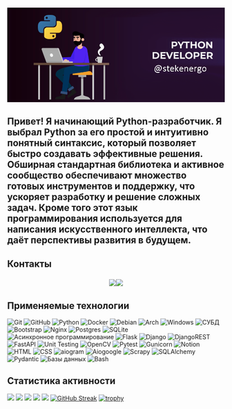 [![Header](https://github.com/stekenergo/stekenergo/blob/main/assets/header.png)](https://t.me/stekenergo)

## Привет! Я начинающий Python-разработчик. Я выбрал Python за его простой и интуитивно понятный синтаксис, который позволяет быстро создавать эффективные решения. Обширная стандартная библиотека и активное сообщество обеспечивают множество готовых инструментов и поддержку, что ускоряет разработку и решение сложных задач. Кроме того этот язык программирования используется для написания искусственного интеллекта, что даёт перспективы развития в будущем.

## Контакты
<h3 align="center"><img src="https://img.shields.io/badge/Telegram:_-@stekenergo"><img src="https://img.shields.io/badge/Mail:_-stek_energo@mail.ru-Green"></h3>

## Применяемые технологии
![Git](https://img.shields.io/badge/git-%23F05033.svg?style=for-the-badge&logo=git&logoColor=white)
![GitHub](https://img.shields.io/badge/github-%23121011.svg?style=for-the-badge&logo=github&logoColor=white)
![Python](https://img.shields.io/badge/python-3670A0?style=for-the-badge&logo=python&logoColor=ffdd54)
![Docker](https://img.shields.io/badge/docker-%230db7ed.svg?style=for-the-badge&logo=docker&logoColor=white)
![Debian](https://img.shields.io/badge/Debian-D70A53?style=for-the-badge&logo=debian&logoColor=white)
![Arch](https://img.shields.io/badge/Arch%20Linux-1793D1?logo=arch-linux&logoColor=fff&style=for-the-badge)
![Windows](https://img.shields.io/badge/Windows-0078D6?style=for-the-badge&logo=windows&logoColor=white)
![СУБД](https://img.shields.io/badge/СУБД-0078D6?style=for-the-badge)
![Bootstrap](https://img.shields.io/badge/bootstrap-%238511FA.svg?style=for-the-badge&logo=bootstrap&logoColor=white)
![Nginx](https://img.shields.io/badge/nginx-%23009639.svg?style=for-the-badge&logo=nginx&logoColor=white)
![Postgres](https://img.shields.io/badge/postgres-%23316192.svg?style=for-the-badge&logo=postgresql&logoColor=white)
![SQLite](https://img.shields.io/badge/sqlite-%2307405e.svg?style=for-the-badge&logo=sqlite&logoColor=white)
![Асинхронное программирование](https://img.shields.io/badge/Асинхронное_программирование-0078D6?style=for-the-badge)
![Flask](https://img.shields.io/badge/flask-%23000.svg?style=for-the-badge&logo=flask&logoColor=white)
![Django](https://img.shields.io/badge/django-%23092E20.svg?style=for-the-badge&logo=django&logoColor=white)
![DjangoREST](https://img.shields.io/badge/DJANGO-REST-ff1709?style=for-the-badge&logo=django&logoColor=white&color=ff1709&labelColor=gray)
![FastAPI](https://img.shields.io/badge/FastAPI-005571?style=for-the-badge&logo=fastapi)
![Unit Testing](https://img.shields.io/badge/Unit_Testing-0078D6?style=for-the-badge)
![OpenCV](https://img.shields.io/badge/opencv-%23white.svg?style=for-the-badge&logo=opencv&logoColor=white)
![Pytest](https://img.shields.io/badge/Pytest-0078D9?style=for-the-badge)
![Gunicorn](https://img.shields.io/badge/gunicorn-%298729.svg?style=for-the-badge&logo=gunicorn&logoColor=white)
![Notion](https://img.shields.io/badge/Notion-%23000000.svg?style=for-the-badge&logo=notion&logoColor=white)
![HTML](https://img.shields.io/badge/html-%23E34F26.svg?style=for-the-badge&logoColor=white)
![CSS](https://img.shields.io/badge/css-%231572B6.svg?style=for-the-badge&logoColor=white)
![aiogram](https://img.shields.io/badge/aiogram-%23000000.svg?style=for-the-badge&logoColor=white)
![Aiogoogle](https://img.shields.io/badge/Aiogoogle-%23000000.svg?style=for-the-badge&logoColor=white)
![Scrapy](https://img.shields.io/badge/Scrapy-%23000000.svg?style=for-the-badge&logoColor=white)
![SQLAlchemy](https://img.shields.io/badge/SQLAlchemy-%23000000.svg?style=for-the-badge&logoColor=white)
![Pydantic](https://img.shields.io/badge/Pydantic-%23000000.svg?style=for-the-badge&logoColor=white)
![Базы данных](https://img.shields.io/badge/Базы_данных-%23000000.svg?style=for-the-badge&logoColor=white)
![Bash](https://img.shields.io/badge/Bash-%23000000.svg?style=for-the-badge&logoColor=white)

## Статистика активности
![](https://github-profile-summary-cards.vercel.app/api/cards/profile-details?username=stekenergo&theme=dark)
![](https://github-profile-summary-cards.vercel.app/api/cards/most-commit-language?username=stekenergo&theme=dark)
![](https://github-profile-summary-cards.vercel.app/api/cards/repos-per-language?username=stekenergo&theme=dark)
![](https://github-profile-summary-cards.vercel.app/api/cards/stats?username=stekenergo&theme=dark)
![](https://github-profile-summary-cards.vercel.app/api/cards/productive-time?username=stekenergo&theme=dark)
[![GitHub Streak](http://github-readme-streak-stats.herokuapp.com?user=stekenergo&theme=dark&locale=ru)](https://git.io/streak-stats)
[![trophy](https://github-profile-trophy.vercel.app/?username=stekenergo)](https://github.com/ryo-ma/github-profile-trophy)
